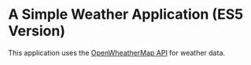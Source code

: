 # A Simple Weather Application (ES5 Version)

This application uses the [OpenWheatherMap API](https://openweathermap.org/) for weather data.

